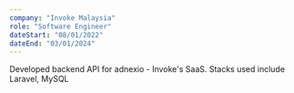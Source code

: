 ```yaml
---
company: "Invoke Malaysia"
role: "Software Engineer"
dateStart: "08/01/2022"
dateEnd: "03/01/2024"
---
```


Developed backend API for adnexio - Invoke's SaaS. Stacks used include Laravel, MySQL